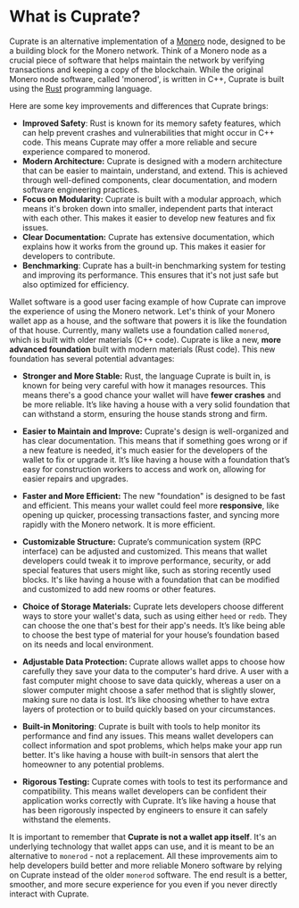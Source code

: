 # What is Cuprate?

Cuprate is an alternative implementation of a <a href="https://getmonero.org">Monero</a> node, designed to be a building block for the Monero network. Think of a Monero node as a crucial piece of software that helps maintain the network by verifying transactions and keeping a copy of the blockchain. While the original Monero node software, called 'monerod', is written in C++, Cuprate is built using the <a href="https://www.rust-lang.org/">Rust</a> programming language.

Here are some key improvements and differences that Cuprate brings:

*   **Improved Safety**: Rust is known for its memory safety features, which can help prevent crashes and vulnerabilities that might occur in C++ code. This means Cuprate may offer a more reliable and secure experience compared to monerod.
*   **Modern Architecture:** Cuprate is designed with a modern architecture that can be easier to maintain, understand, and extend. This is achieved through well-defined components, clear documentation, and modern software engineering practices.
*   **Focus on Modularity:** Cuprate is built with a modular approach, which means it's broken down into smaller, independent parts that interact with each other. This makes it easier to develop new features and fix issues.
*   **Clear Documentation:** Cuprate has extensive documentation, which explains how it works from the ground up. This makes it easier for developers to contribute.
*   **Benchmarking**: Cuprate has a built-in benchmarking system for testing and improving its performance. This ensures that it's not just safe but also optimized for efficiency.

Wallet software is a good user facing example of how Cuprate can improve the experience of using the Monero network. Let's think of your Monero wallet app as a house, and the software that powers it is like the foundation of that house. Currently, many wallets use a foundation called `monerod`, which is built with older materials (C++ code). Cuprate is like a new, **more advanced foundation** built with modern materials (Rust code). This new foundation has several potential advantages:

*   **Stronger and More Stable:** Rust, the language Cuprate is built in, is known for being very careful with how it manages resources. This means there's a good chance your wallet will have **fewer crashes** and be more reliable. It’s like having a house with a very solid foundation that can withstand a storm, ensuring the house stands strong and firm.

*   **Easier to Maintain and Improve:** Cuprate's design is well-organized and has clear documentation. This means that if something goes wrong or if a new feature is needed, it's much easier for the developers of the wallet to fix or upgrade it. It’s like having a house with a foundation that’s easy for construction workers to access and work on, allowing for easier repairs and upgrades.

*   **Faster and More Efficient:** The new "foundation" is designed to be fast and efficient. This means your wallet could feel more **responsive**, like opening up quicker, processing transactions faster, and syncing more rapidly with the Monero network. It is more efficient.

*   **Customizable Structure:** Cuprate’s communication system (RPC interface) can be adjusted and customized. This means that wallet developers could tweak it to improve performance, security, or add special features that users might like, such as storing recently used blocks. It's like having a house with a foundation that can be modified and customized to add new rooms or other features.

*   **Choice of Storage Materials:** Cuprate lets developers choose different ways to store your wallet's data, such as using either `heed` or `redb`. They can choose the one that's best for their app's needs. It’s like being able to choose the best type of material for your house’s foundation based on its needs and local environment.

*   **Adjustable Data Protection:** Cuprate allows wallet apps to choose how carefully they save your data to the computer's hard drive. A user with a fast computer might choose to save data quickly, whereas a user on a slower computer might choose a safer method that is slightly slower, making sure no data is lost. It’s like choosing whether to have extra layers of protection or to build quickly based on your circumstances.

*  **Built-in Monitoring**: Cuprate is built with tools to help monitor its performance and find any issues. This means wallet developers can collect information and spot problems, which helps make your app run better. It's like having a house with built-in sensors that alert the homeowner to any potential problems.

*   **Rigorous Testing:** Cuprate comes with tools to test its performance and compatibility. This means wallet developers can be confident their application works correctly with Cuprate. It’s like having a house that has been rigorously inspected by engineers to ensure it can safely withstand the elements.

It is important to remember that **Cuprate is not a wallet app itself**. It's an underlying technology that wallet apps can use, and it is meant to be an alternative to `monerod` - not a replacement. All these improvements aim to help developers build better and more reliable Monero software by relying on Cuprate instead of the older `monerod` software. The end result is a better, smoother, and more secure experience for you even if you never directly interact with Cuprate.

